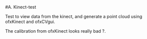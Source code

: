 #A. Kinect-test

Test to view data from the kinect, and generate a point cloud using ofxKinect and ofxCVgui.

The calibration from ofxKinect looks really bad ?.
